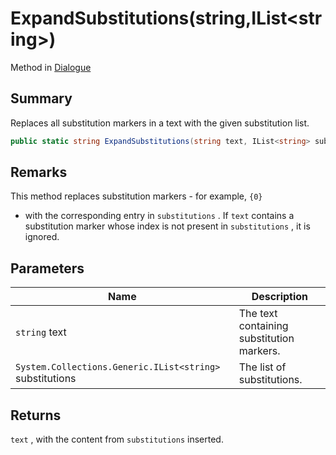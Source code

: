 # ExpandSubstitutions(string,IList\<string>)

Method in [Dialogue](yarn.dialogue.md)

## Summary

Replaces all substitution markers in a text with the given substitution list.

```csharp
public static string ExpandSubstitutions(string text, IList<string> substitutions)
```

## Remarks

This method replaces substitution markers - for example, `{0}`

* with the corresponding entry in `substitutions` . If `text` contains a substitution marker whose index is not present in `substitutions` , it is ignored.

## Parameters

| Name                                                     | Description                               |
| -------------------------------------------------------- | ----------------------------------------- |
| `string` text                                            | The text containing substitution markers. |
| `System.Collections.Generic.IList<string>` substitutions | The list of substitutions.                |

## Returns

`text` , with the content from `substitutions` inserted.
